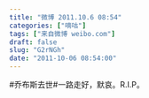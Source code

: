 ```yaml
---
title: "微博 2011.10.6 08:54"
categories: ["嘀咕"]
tags: ["来自微博 weibo.com"]
draft: false
slug: "G2rNGh"
date: "2011-10-06 08:54:00"
---
```


<p>#乔布斯去世#一路走好，默哀。R.I.P。 ​​​​</p>
